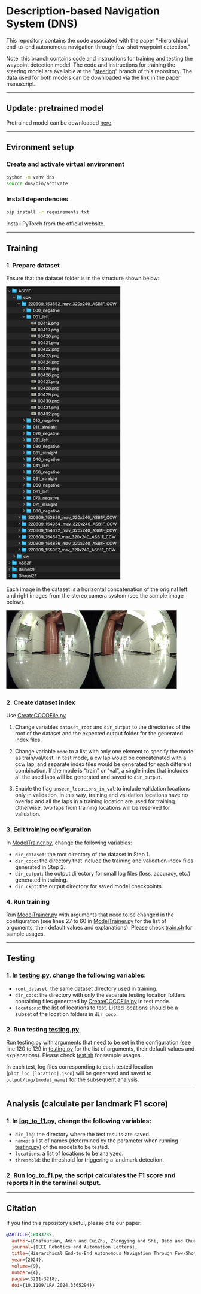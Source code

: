 # Description-based Navigation System (DNS)
This repository contains the code associated with the paper "Hierarchical end-to-end autonomous navigation through few-shot waypoint detection."

Note: this branch contains code and instructions for training and testing the waypoint detection model. The code and instructions for training the steering model are available at the "[steering](https://github.com/Soltanilara/DNS/tree/Steering)" branch of this repository. The data used for both models can be downloaded via the link in the paper manuscript.

---

## Update: pretrained model

Pretrained model can be downloaded [here](https://drive.google.com/file/d/1hjGmIkXmtw9Q_jmvPrY9sdsvf7f25bKL/view?usp=sharing).

---

## Evironment setup

### Create and activate virtual environment
```bash
python -m venv dns
source dns/bin/activate
```

### Install dependencies
```bash
pip install -r requirements.txt
```

Install PyTorch from the official website.

---

## Training

### 1. Prepare dataset

Ensure that the dataset folder is in the structure shown below:

![dataset structure](imgs/dataset.png)

Each image in the dataset is a horizontal concatenation of the original left and right images from the stereo camera
system (see the sample image below).

![sample image](imgs/sample_image.png)

### 2. Create dataset index

Use [CreateCOCOFile.py](tools/dataset/CreateCOCOFile.py)

1. Change variables `dataset_root` and `dir_output` to the directories of the root of the dataset and the expected
   output folder for the generated index files.

2. Change variable `mode` to a list with only one element to specify the mode as train/val/test. In test mode, a cw lap
   would be concatenated with a ccw lap, and separate index files would be generated for each different combination. If
   the mode is “train” or “val”, a single index that includes all the used laps will be generated and saved to
   `dir_output`.

3. Enable the flag `unseen_locations_in_val` to include validation locations only in validation, in this way, training
   and validation locations have no overlap and all the laps in a training location are used for training. Otherwise, two laps from training locations
   will be reserved for validation.

### 3. Edit training configuration

In [ModelTrainer.py](ModelTrainer.py), change the following variables:

* `dir_dataset`: the root directory of the dataset in Step 1.
* `dir_coco`: the directory that include the training and validation index files generated in Step 2.
* `dir_output`: the output directory for small log files (loss, accuracy, etc.) generated in training.
* `dir_ckpt`: the output directory for saved model checkpoints.

### 4. Run training

Run [ModelTrainer.py](ModelTrainer.py) with arguments that need to be changed in the configuration (see lines 27 to 60 in [ModelTrainer.py](ModelTrainer.py) for the
list of arguments, their default values and explanations). Please check [train.sh](train.sh) for sample usages.

---

## Testing

### 1. In [testing.py](testing.py), change the following variables:

* `root_dataset`: the same dataset directory used in training.
* `dir_coco`: the directory with only the separate testing location folders containing files generated
  by [CreateCOCOFile.py](tools/dataset/CreateCOCOFile.py) in test mode.
* `locations`: the list of locations to test. Listed locations should be a subset of the location folders in `dir_coco`.

### 2. Run testing [testing.py](testing.py)

Run [testing.py](testing.py) with arguments that need to be set in the configuration (see line 120 to 129 in [testing.py](testing.py) for the list of arguments,
their default values and explanations). Please check [test.sh](test.sh) for sample usages.

In each test, log files corresponding to each tested location (`plot_log_[location].json`) will be generated and saved
to `output/log/[model_name]` for the subsequent analysis.

---

## Analysis (calculate per landmark F1 score)

### 1. In [log_to_f1.py](log_to_f1.py), change the following variables:

* `dir_log`: the directory where the test results are saved.
* `names`: a list of names (determined by the parameter when running [testing.py](testing.py)) of the models to be
  tested.
* `locations`: a list of locations to be analyzed.
* `threshold`: the threshold for triggering a landmark detection.

### 2. Run [log_to_f1.py](log_to_f1.py), the script calculates the F1 score and reports it in the terminal output.

---

## Citation

If you find this repository useful, please cite our paper:

```bibtex
@ARTICLE{10433735,
  author={Ghafourian, Amin and CuiZhu, Zhongying and Shi, Debo and Chuang, Ian and Charette, Francois and Sachdeva, Rithik and Soltani, Iman},
  journal={IEEE Robotics and Automation Letters}, 
  title={Hierarchical End-to-End Autonomous Navigation Through Few-Shot Waypoint Detection}, 
  year={2024},
  volume={9},
  number={4},
  pages={3211-3218},
  doi={10.1109/LRA.2024.3365294}}
```
